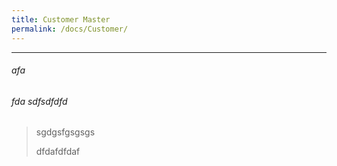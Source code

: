 ```yaml
---
title: Customer Master
permalink: /docs/Customer/
---
```




------

###### afa



###### fda sdfsdfdfd 

> sgdgsfgsgsgs
>
> dfdafdfdaf
>
> 



